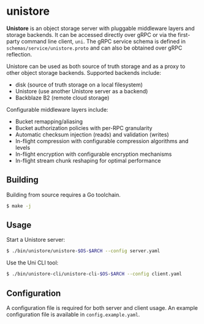 # unistore

**Unistore** is an object storage server with pluggable middleware layers and storage backends.
It can be accessed directly over gRPC or via the first-party command line client, `uni`. The gRPC
service schema is defined in `schemas/service/unistore.proto` and can also be obtained over gRPC
reflection.

Unistore can be used as both source of truth storage and as a proxy to other object storage
backends. Supported backends include:

* disk (source of truth storage on a local filesystem)
* Unistore (use another Unistore server as a backend)
* Backblaze B2 (remote cloud storage)

Configurable middleware layers include:

* Bucket remapping/aliasing
* Bucket authorization policies with per-RPC granularity
* Automatic checksum injection (reads) and validation (writes)
* In-flight compression with configurable compression algorithms and levels
* In-flight encryption with configurable encryption mechanisms
* In-flight stream chunk reshaping for optimal performance

## Building

Building from source requires a Go toolchain.

```bash
$ make -j
```

## Usage

Start a Unistore server:

```bash
$ ./bin/unistore/unistore-$OS-$ARCH --config server.yaml
```

Use the Uni CLI tool:

```bash
$ ./bin/unistore-cli/unistore-cli-$OS-$ARCH --config client.yaml
```

## Configuration

A configuration file is required for both server and client usage. An example configuration file is
available in `config.example.yaml`.

